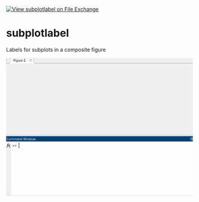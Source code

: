 [![View subplotlabel on File Exchange](https://www.mathworks.com/matlabcentral/images/matlab-file-exchange.svg)](https://de.mathworks.com/matlabcentral/fileexchange/85453-subplotlabel)

# subplotlabel
Labels for subplots in a composite figure

![gif](/subplotlabelgif.gif)
